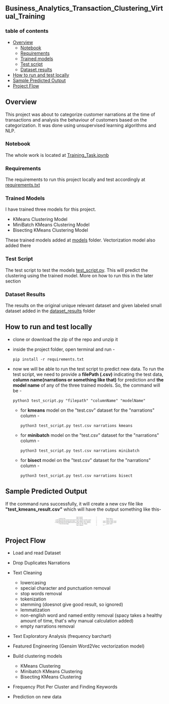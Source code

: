 ## Business_Analytics_Transaction_Clustering_Virtual_Training

### table of contents
   * [Overview](#overview)
      * [Notebook](#r1)
      * [Requirements](#r2)
      * [Trained models](#r3)
      * [Test script](#r4)
      * [Dataset results](#r5)
   * [How to run and test locally](#configure)
   * [Sample Predicted Output](#predict)
   * [Project Flow](#notebook)



## Overview<a name="overview"></a>
   This project was about to categorize customer narrations at the time of transactions and analysis the behaviour of customers based on the categorization. It was done using unsupervised learning algorithms and NLP.

### Notebook<a name="r1"></a>
   The whole work is located at [Training_Task.ipynb](https://github.com/hishamcse/Business_Analytics_Transaction_Clustering/blob/main/Training_Task.ipynb)

### Requirements<a name="r2"></a>
   The requirements to run this project locally and test accordingly at [requirements.txt](https://github.com/hishamcse/Business_Analytics_Transaction_Clustering/blob/main/requirements.txt)

### Trained Models<a name="r3"></a>
   I have trained three models for this project.

   * KMeans Clustering Model
   * MiniBatch KMeans Clustering Model
   * Bisecting KMeans Clustering Model

  These trained models added at [models](https://github.com/hishamcse/Business_Analytics_Transaction_Clustering/tree/main/models) folder. Vectorization model also added there

### Test Script<a name="r4"></a>
   The test script to test the models [test_script.py](https://github.com/hishamcse/Business_Analytics_Transaction_Clustering/blob/main/test_script.py). This will predict the clustering using the trained model. More on how to run this in the later section

### Dataset Results<a name="r5"></a>
   The results on the original unique relevant dataset and given labeled small dataset added in the [dataset_results](https://github.com/hishamcse/Business_Analytics_Transaction_Clustering/tree/main/dataset_results) folder



## How to run and test locally<a name="configure"></a>

 * clone or download the zip of the repo and unzip it
 * inside the project folder, open terminal and run -

       pip install -r requirements.txt

 * now we will be able to run the test script to predict new data. To run the test script, we need to provide a <b>filePath (.csv)</b> indicating the test data, <b>column name(narrations or something like that)</b> for prediction  and <b>the model name</b> of any of the three trained models.
 So, the command will be -

       python3 test_script.py "filepath" "columnName" "modelName"


   * for <b>kmeans</b> model on the "test.csv" dataset for the "narrations" column -

         python3 test_script.py test.csv narrations kmeans

   * for <b>minibatch</b> model on the "test.csv" dataset for the "narrations" column -

         python3 test_script.py test.csv narrations minibatch

    * for <b>bisect</b> model on the "test.csv" dataset for the "narrations" column -

          python3 test_script.py test.csv narrations bisect



## Sample Predicted Output<a name="predict"></a>
   If the command runs successfully, it will create a new csv file like <b>"test_kmeans_result.csv"</b> which will have the output something like this-
   <p align="center">
    <img width="200px"
      style="border-radius:50%" src="https://github.com/hishamcse/Business_Analytics_Transaction_Clustering/blob/main/images/sample_output.png"  alt="sample"/>
   </p>


## Project Flow<a name="notebook"></a>

   * Load and read Dataset
   * Drop Duplicates Narrations
   * Text Cleaning

     * lowercasing
     * special character and punctuation removal
     * stop words removal
     * tokenization
     * stemming (doesnot give good result, so ignored)
     * lemmatization
     * non-english word and named entity removal (spacy takes a healthy amount of time, that's why manual calculation added)
     * empty narrations removal

   * Text Exploratory Analysis (frequency barchart)
   * Featured Engineering (Gensim Word2Vec vectorization model)
   * Build clustering models

      * KMeans Clustering
      * Minibatch KMeans Clustering
      * Bisecting KMeans Clustering
   * Frequency Plot Per Cluster and Finding Keywords
   * Prediction on new data

